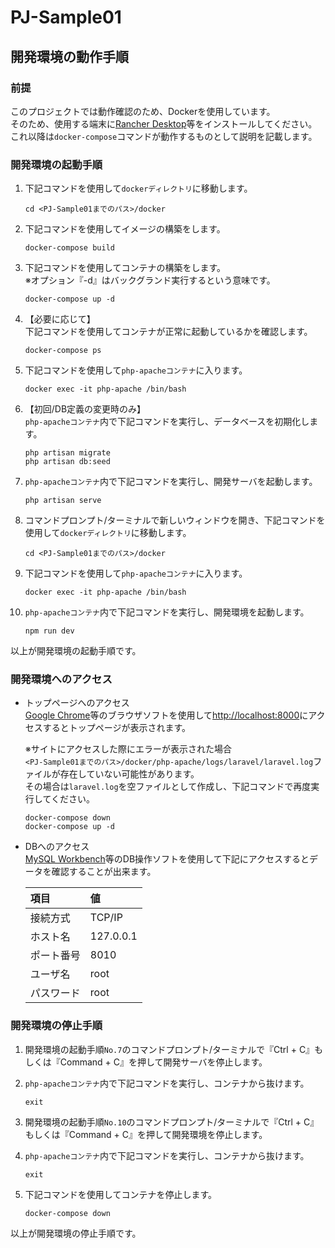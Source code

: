 # PJ-Sample01

## 開発環境の動作手順

### 前提
このプロジェクトでは動作確認のため、Dockerを使用しています。  
そのため、使用する端末に[Rancher Desktop](https://rancherdesktop.io/)等をインストールしてください。  
これ以降は`docker-compose`コマンドが動作するものとして説明を記載します。  

### 開発環境の起動手順
1. 下記コマンドを使用して`dockerディレクトリ`に移動します。  
   ```console
   cd <PJ-Sample01までのパス>/docker
   ```

2. 下記コマンドを使用してイメージの構築をします。  
   ```console
   docker-compose build
   ```

3. 下記コマンドを使用してコンテナの構築をします。  
   ※オプション『-d』はバックグランド実行するという意味です。  
   ```console
   docker-compose up -d
   ```

4. 【必要に応じて】  
   下記コマンドを使用してコンテナが正常に起動しているかを確認します。  
   ```console
   docker-compose ps
   ```

5. 下記コマンドを使用して`php-apacheコンテナ`に入ります。
   ```console
   docker exec -it php-apache /bin/bash
   ```

6. 【初回/DB定義の変更時のみ】  
   `php-apacheコンテナ`内で下記コマンドを実行し、データベースを初期化します。
   ```console
   php artisan migrate
   php artisan db:seed
   ```

7. `php-apacheコンテナ`内で下記コマンドを実行し、開発サーバを起動します。
   ```console
   php artisan serve
   ```

8. コマンドプロンプト/ターミナルで新しいウィンドウを開き、下記コマンドを使用して`dockerディレクトリ`に移動します。  
   ```console
   cd <PJ-Sample01までのパス>/docker
   ```

9. 下記コマンドを使用して`php-apacheコンテナ`に入ります。
   ```console
   docker exec -it php-apache /bin/bash
   ```

10. `php-apacheコンテナ`内で下記コマンドを実行し、開発環境を起動します。  
    ```console
    npm run dev
    ```

以上が開発環境の起動手順です。

### 開発環境へのアクセス
- トップページへのアクセス  
   [Google Chrome](https://www.google.com/intl/ja_jp/chrome/)等のブラウザソフトを使用して[http://localhost:8000](http://localhost:8000)にアクセスするとトップページが表示されます。  
   
   ※サイトにアクセスした際にエラーが表示された場合  
   `<PJ-Sample01までのパス>/docker/php-apache/logs/laravel/laravel.log`ファイルが存在していない可能性があります。  
   その場合は`laravel.log`を空ファイルとして作成し、下記コマンドで再度実行してください。
   ```console
   docker-compose down
   docker-compose up -d
   ```

- DBへのアクセス  
  [MySQL Workbench](https://www.mysql.com/jp/products/workbench/)等のDB操作ソフトを使用して下記にアクセスするとデータを確認することが出来ます。  
  
  |項目|値|
  |:--|:--|
  |接続方式|TCP/IP|
  |ホスト名|127.0.0.1|
  |ポート番号|8010|
  |ユーザ名|root|
  |パスワード|root|

### 開発環境の停止手順
1. 開発環境の起動手順`No.7`のコマンドプロンプト/ターミナルで『Ctrl + C』もしくは『Command + C』を押して開発サーバを停止します。  

2. `php-apacheコンテナ`内で下記コマンドを実行し、コンテナから抜けます。  
   ```console
   exit
   ```

3. 開発環境の起動手順`No.10`のコマンドプロンプト/ターミナルで『Ctrl + C』もしくは『Command + C』を押して開発環境を停止します。  

4. `php-apacheコンテナ`内で下記コマンドを実行し、コンテナから抜けます。  
   ```console
   exit
   ```

5. 下記コマンドを使用してコンテナを停止します。
   ```console
   docker-compose down
   ```

以上が開発環境の停止手順です。
